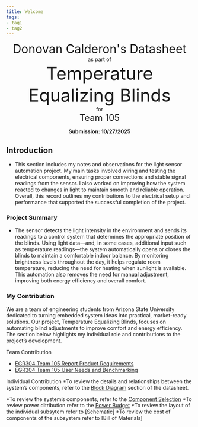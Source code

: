 ```yaml
---
title: Welcome
tags:
- tag1
- tag2
---
```

<center>
<font size= "6">Donovan Calderon's Datasheet</font><br>
as part of<br>
<font size= "8"> Temperature Equalizing Blinds</font><br>
for<br>
<font size= "5"> Team 105 </font><br>

**Submission: 10/27/2025**
</center>

## Introduction

* This section includes my notes and observations for the light sensor automation project. My main tasks involved wiring and testing the electrical components, ensuring proper connections and stable signal readings from the sensor. I also worked on improving how the system reacted to changes in light to maintain smooth and reliable operation. Overall, this record outlines my contributions to the electrical setup and performance that supported the successful completion of the project.
### Project Summary

* The sensor detects the light intensity in the environment and sends its readings to a control system that determines the appropriate position of the blinds. Using light data—and, in some cases, additional input such as temperature readings—the system automatically opens or closes the blinds to maintain a comfortable indoor balance. By monitoring brightness levels throughout the day, it helps regulate room temperature, reducing the need for heating when sunlight is available. This automation also removes the need for manual adjustment, improving both energy efficiency and overall comfort.



### My Contribution

We are a team of engineering students from Arizona State University dedicated to turning embedded system ideas into practical, market-ready solutions. Our project, Temperature Equalizing Blinds, focuses on automating blind adjustments to improve comfort and energy efficiency. The section below highlights my individual role and contributions to the project’s development.

Team Contribution
* [EGR304 Team 105 Report
Product Requirements](https://egr304-2025-f-105.github.io/Team105.github.io/04-Product-Requirements/)
* [EGR304 Team 105 User Needs and Benchmarking](https://egr304-2025-f-105.github.io/Team105.github.io/03-User-Needs-and%20Benchmarking/)

Individual Contribution
*To review the details and relationships between the system’s components, refer to the [Block Diagram](https://dcalde11.github.io/01-Block-Diagram/Block-Diagram/) section of the datasheet.

*To review the system’s components, refer to the [Component Selection](https://dcalde11.github.io/02-Component-Selection/Component-Selection/)
*To review power ditribution refer to the [Power Budget](https://dcalde11.github.io/05-Power-Budget/Power-Budget/)
*To review the layout of the individual subsytem refer to [Schematic]
*To review the cost of components of the subsystem refer to [Bill of Materials]











